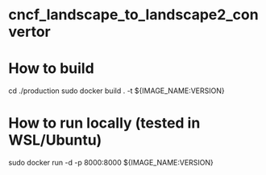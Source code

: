 # cncf_landscape_to_landscape2_convertor

# How to build
cd ./production
sudo docker build . -t ${IMAGE_NAME:VERSION}

# How to run locally (tested in WSL/Ubuntu)
sudo docker run -d -p 8000:8000 ${IMAGE_NAME:VERSION}
